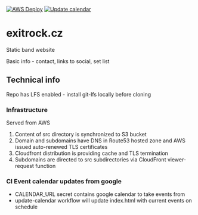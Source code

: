 [![AWS Deploy](https://github.com/czech-it-net/exitrock.cz/actions/workflows/aws-deploy.yml/badge.svg?branch=main)](https://github.com/czech-it-net/exitrock.cz/actions/workflows/aws-deploy.yml)
[![Update calendar](https://github.com/czech-it-net/exitrock.cz/actions/workflows/update-calendar.yml/badge.svg)](https://github.com/czech-it-net/exitrock.cz/actions/workflows/update-calendar.yml)

# exitrock.cz
Static band website

Basic info - contact, links to social, set list

## Technical info
Repo has LFS enabled - install git-lfs locally before cloning

### Infrastructure
Served from AWS

1. Content of src directory is synchronized to S3 bucket
2. Domain and subdomains have DNS in Route53 hosted zone and AWS issued auto-renewed TLS certificates
3. Cloudfront distribution is providing cache and TLS termination
4. Subdomains are directed to src subdirectories via CloudFront viewer-request function

### CI Event calendar updates from google
* CALENDAR_URL secret contains google calendar to take events from
* update-calendar workflow will update index.html with current events on schedule
